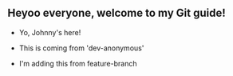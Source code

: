 ## Heyoo everyone, welcome to my Git guide!
- Yo, Johnny's here!

- This is coming from 'dev-anonymous'
- I'm adding this from feature-branch